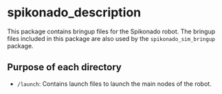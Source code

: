 # spikonado_description

This package contains bringup files for the Spikonado robot.
The bringup files included in this package are also used by the `spikonado_sim_bringup` package.

## Purpose of each directory

- `/launch`: Contains launch files to launch the main nodes of the robot.
